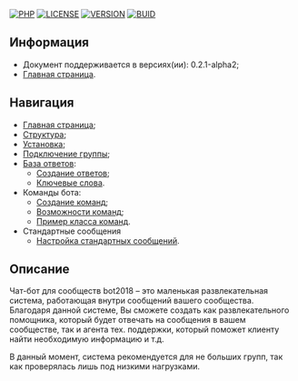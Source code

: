   [![PHP](https://img.shields.io/badge/PHP-7.1%5E-brightgreen.svg?style=for-the-badge)](https://php.net/)
  [![LICENSE](https://img.shields.io/badge/LICENSE-MIT-yellow.svg?style=for-the-badge)](https://github.com/joker2620/bot2018/blob/master/LICENSE/)
  [![VERSION](https://img.shields.io/badge/LAST%20VERSION-0.2.1--aplha2-blue.svg?style=for-the-badge)](https://github.com/joker2620/bot2018/master/)
  [![BUID](https://img.shields.io/badge/LAST%20BUILD-16.04.18-red.svg?style=for-the-badge)](https://github.com/joker2620/bot2018/master/)

Информация
------------

* Документ поддерживается в версиях(ии): 0.2.1-alpha2;
* [Главная страница][0].

Навигация
------------

* [Главная страница][0];
* [Структура][1];
* [Установка][2];
* [Подключение группы][3];
* [База ответов][4]:
  * [Создание ответов][5];
  * [Ключевые слова][6].
* Команды бота:
  * [Создание команд][7];
  * [Возможности команд][8];
  * [Пример класса команд][10].
* Стандартные сообщения
  * [Настройка стандартных сообщений][9].

Описание
------------

Чат-бот для сообществ bot2018 – это маленькая развлекательная система, работающая внутри сообщений вашего сообщества.
Благодаря данной системе, Вы сможете создать как развлекательного помощника, который будет отвечать на сообщения в вашем сообществе,
так и агента тех. поддержки, который поможет клиенту найти необходимую информацию и т.д.

В данный момент, система рекомендуется для не больших групп, так как проверялась лишь под низкими нагрузками.

[0]: index.md
[1]: struct.md
[2]: install.md
[3]: vkgroup.md
[4]: AnswerBase.md
[5]: CreateNewAnswer.md
[6]: keyWord.md
[7]: CreateCommands.md
[8]: PosibilityCommands.md
[9]: StandartMessages.md
[10]: exampleCommand.md
